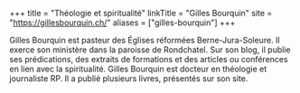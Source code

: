 +++
title = "Théologie et spiritualité"
linkTitle = "Gilles Bourquin"
site = "https://gillesbourquin.ch/"
aliases = ["gilles-bourquin"]
+++

Gilles Bourquin est pasteur des Églises réformées Berne-Jura-Soleure. Il exerce son ministère dans la paroisse de Rondchatel. Sur son blog, il publie ses prédications, des extraits de formations et des articles ou conférences en lien avec la spiritualité. Gilles Bourquin est docteur en théologie et journaliste RP. Il a publié plusieurs livres, présentés sur son site.